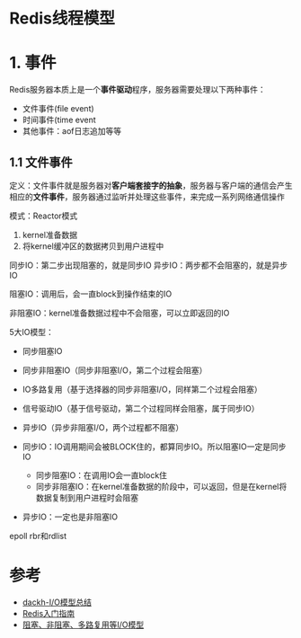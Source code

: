 # Redis线程模型

<!-- # **模型**
单线程，因为Redis主要为内存存储介质，shell更多是操作服务器的内存，CPU并不是Redis的瓶颈。

采用单线程，避免了不必要的上下文切换和竞争条件，也不存在多进程或者多线程导致的切换而消耗 CPU，不用去考虑各种锁的问题，不存在加锁释放锁操作，没有因为可能出现死锁而导致的性能消耗。

采用多路复用I/O模型，通过select（无差别轮询）, poll（忙轮询，用户数组存储到内核链表，无连接数限制）, epoll（事件驱动）监察多个I/O流。与阻塞I/O模型类似，会阻塞掉I/O操作的两个阶段：
- 准备数据阶段
- 将内核数据(kernel)拷贝到用户内存

但多路复用可以等待多个数据包就绪，即可以处理多个连接，当某一路的数据准备就绪时，开始I/O操作。（与非阻塞I/O不同的是，非阻塞I/O不会直接阻塞掉用户进程，用户进程需要反复询问kernel数据）

![clipboard.png](https://segmentfault.com/img/bVbgA3t) -->

# **1. 事件**

Redis服务器本质上是一个**事件驱动**程序，服务器需要处理以下两种事件：
- 文件事件(file event)
- 时间事件(time event
- 其他事件：aof日志追加等等

## **1.1 文件事件**

定义：文件事件就是服务器对**客户端套接字的抽象**，服务器与客户端的通信会产生相应的**文件事件**，服务器通过监听并处理这些事件，来完成一系列网络通信操作

模式：Reactor模式

1. kernel准备数据
2. 将kernel缓冲区的数据拷贝到用户进程中

同步IO：第二步出现阻塞的，就是同步IO
异步IO：两步都不会阻塞的，就是异步IO

阻塞IO：调用后，会一直block到操作结束的IO

非阻塞IO：kernel准备数据过程中不会阻塞，可以立即返回的IO

5大IO模型：
- 同步阻塞IO
- 同步非阻塞IO（同步非阻塞I/O，第二个过程会阻塞）
- IO多路复用（基于选择器的同步非阻塞I/O，同样第二个过程会阻塞）
- 信号驱动IO（基于信号驱动，第二个过程同样会阻塞，属于同步IO）
- 异步IO（异步非阻塞I/O，两个过程都不阻塞）

- 同步IO：IO调用期间会被BLOCK住的，都算同步IO。所以阻塞IO一定是同步IO
    - 同步阻塞IO：在调用IO会一直block住
    - 同步非阻塞IO：在kernel准备数据的阶段中，可以返回，但是在kernel将数据复制到用户进程时会阻塞
- 异步IO：一定也是非阻塞IO

epoll rbr和rdlist

# 参考
- [dackh-I/O模型总结](https://github.com/dackh/blog/blob/master/IO%E6%A8%A1%E5%9E%8B.md)
- [Redis入门指南]()
- [阻塞、非阻塞、多路复用等I/O模型](https://www.jianshu.com/p/b8203d46895c)
